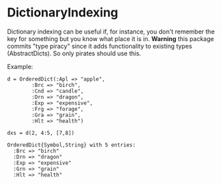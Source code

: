 # DictionaryIndexing

Dictionary indexing can be useful if, for instance, you don't remember the key for something but you know what place it is in.
**Warning** this package commits "type piracy" since it adds functionality to existing types (AbstractDicts). So only pirates should use this.

Example:
```
d = OrderedDict(:Apl => "apple",
	 	:Brc => "birch",
	 	:Cnd => "candle",
	 	:Drn => "dragon",
	 	:Exp => "expensive",
		:Frg => "forage",
		:Gra => "grain",
		:Hlt => "health")

dxs = d(2, 4:5, [7,8])

OrderedDict{Symbol,String} with 5 entries:
  :Brc => "birch"
  :Drn => "dragon"
  :Exp => "expensive"
  :Grn => "grain"
  :Hlt => "health"
						 
```
